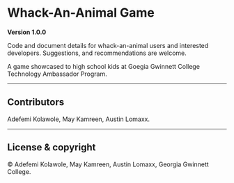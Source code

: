 # Whack-An-Animal Game

**Version 1.0.0**

Code and document details for whack-an-animal users and interested developers. Suggestions, and recommendations are welcome.

A game showcased to high school kids at Goegia Gwinnett College Technology Ambassador Program.

---
## Contributors
Adefemi Kolawole, May Kamreen, Austin Lomaxx.

---

## License & copyright

© Adefemi Kolawole, May Kamreen, Austin Lomaxx, Georgia Gwinnett College.



